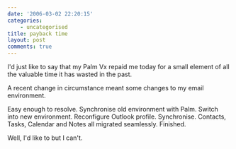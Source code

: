 ```yaml
---
date: '2006-03-02 22:20:15'
categories:
    - uncategorised
title: payback time
layout: post
comments: true
---
```

I'd just like to say that my Palm Vx repaid me today for a small element
of all the valuable time it has wasted in the past.

A recent change in circumstance meant some changes to my email
environment.

Easy enough to resolve. Synchronise old environment with Palm. Switch
into new environment. Reconfigure Outlook profile. Synchronise.
Contacts, Tasks, Calendar and Notes all migrated seamlessly. Finished.

Well, I'd like to but I can't.
